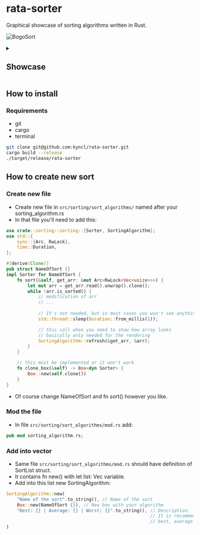 <h1>rata-sorter</h1>
<p>
Graphical showcase of sorting algorithms written in Rust.
</p>

![BogoSort](url)

<details>
<summary><h2>Showcase</h2></summary>
    
**Bubble sort**|**Selection sort**
|:--:|:--:|
![BubbleSort](url)|![SelectionSort](url)
**Insertion sort**|**Quick sort**
![InsertionSort](url)|![QuickSort](url)
**Merge sort**|**Bogo sort**
![MergeSort](url)|![BogoSort](url)

</details>

## How to install
### Requirements
- git
- cargo
- terminal

```bash
git clone git@github.com:kyncl/rata-sorter.git
cargo build --release
./target/release/rata-sorter
```

## How to create new sort
### Create new file
- Create new file in ```src/sorting/sort_algorithms/``` named after your sorting_algorithm.rs
- In that file you'll need to add this:
  
```rust
use crate::sorting::sorting::{Sorter, SortingAlgorithm};
use std::{
    sync::{Arc, RwLock},
    time::Duration,
};

#[derive(Clone)]
pub struct NameOfSort {}
impl Sorter for NameOfSort {
    fn sort(&self, get_arr: &mut Arc<RwLock<Vec<usize>>>) {
        let mut arr = get_arr.read().unwrap().clone();
        while !arr.is_sorted() {
            // modification of arr
            // ...
            
            // It's not needed, but in most cases you won't see anything.
            std::thread::sleep(Duration::from_millis(1));

            // this call when you need to show how array looks
            // basically only needed for the rendering
            SortingAlgorithm::refresh(&get_arr, &arr);
        }
    }

    // this must be implemented or it won't work
    fn clone_box(&self) -> Box<dyn Sorter> {
        Box::new(self.clone())
    }
}
```
- Of course change NameOfSort and fn sort() however you like.

### Mod the file
- In file ```src/sorting/sort_algorithms/mod.rs``` add:

```rust
pub mod sorting_algorithm.rs;
```

### Add into vector
- Same file ```src/sorting/sort_algorithms/mod.rs``` should have definition of SortList struct.
- It contains fn new() with let list: Vec<SortingAlgorithm> variable.
- Add into this list new SortingAlgorithm:
  
```rust
SortingAlgorithm::new(
    "Name of the sort".to_string(), // Name of the sort
    Box::new(NameOfSort {}), // New box with your algorithm
    "Best: {} | Average: {} | Worst: {}".to_string(), // Description.
                                                      // It is recommended to just add 
                                                      // best, average and wort possible time complexity
)
```


